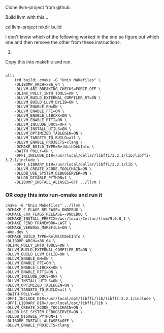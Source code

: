Clone llvm-project from github.

Build llvm with this...

cd llvm-project
mkdir build

I don't know which of the following worked in the end so figure out which one and then remove the other from these instructions.

1.

Copy this into makefile and run.
```

all:
	(cd build; cmake -G "Unix Makefiles" \
	-DLIBOMP_ARCH=x86_64 \
	-DLLVM_ABI_BREAKING_CHECKS=FORCE_OFF \
	-DLINK_POLLY_INTO_TOOLS=ON \
	-DLLVM_BUILD_EXTERNAL_COMPILER_RT=ON \
	-DLLVM_BUILD_LLVM_DYLIB=ON \
	-DLLVM_ENABLE_EH=ON \
	-DLLVM_ENABLE_FFI=ON \
	-DLLVM_ENABLE_LIBCXX=ON \
	-DLLVM_ENABLE_RTTI=ON \
	-DLLVM_INCLUDE_DOCS=OFF \
	-DLLVM_INSTALL_UTILS=ON \
	-DLLVM_OPTIMIZED_TABLEGEN=ON \
	-DLLVM_TARGETS_TO_BUILD=all \
	-DLLVM_ENABLE_PROJECTS=clang \
	-DCMAKE_BUILD_TYPE=RelWithDebInfo \
	-DWITH_POLLY=ON \
	-DFFI_INCLUDE_DIR=/usr/local/Cellar/libffi/3.2.1/lib/libffi-3.2.1/include \
	-DFFI_LIBRARY_DIR=/usr/local/Cellar/libffi/3.2.1/lib \
	-DLLVM_CREATE_XCODE_TOOLCHAIN=ON \
	-DLLDB_USE_SYSTEM_DEBUGSERVER=ON \
	-DLLDB_DISABLE_PYTHON=1 \
	-DLIBOMP_INSTALL_ALIASES=OFF ../llvm )

```
### OR copy this into run-cmake and run it
 ```
cmake -G "Unix Makefiles" ../llvm \
-DCMAKE_C_FLAGS_RELEASE=-DNDEBUG \
-DCMAKE_CXX_FLAGS_RELEASE=-DNDEBUG \
-DCMAKE_INSTALL_PREFIX=/usr/local/Cellar/llvm/9.0.0_1 \
-DCMAKE_FIND_FRAMEWORK=LAST \
-DCMAKE_VERBOSE_MAKEFILE=ON \
-Wno-dev \
-DCMAKE_BUILD_TYPE=RelWithDebInfo \
-DLIBOMP_ARCH=x86_64 \
-DLINK_POLLY_INTO_TOOLS=ON \
-DLLVM_BUILD_EXTERNAL_COMPILER_RT=ON \
-DLLVM_BUILD_LLVM_DYLIB=ON \
-DLLVM_ENABLE_EH=ON \
-DLLVM_ENABLE_FFI=ON \
-DLLVM_ENABLE_LIBCXX=ON \
-DLLVM_ENABLE_RTTI=ON \
-DLLVM_INCLUDE_DOCS=OFF \
-DLLVM_INSTALL_UTILS=ON \
-DLLVM_OPTIMIZED_TABLEGEN=ON \
-DLLVM_TARGETS_TO_BUILD=all \
-DWITH_POLLY=ON \
-DFFI_INCLUDE_DIR=/usr/local/opt/libffi/lib/libffi-3.2.1/include \
-DFFI_LIBRARY_DIR=/usr/local/opt/libffi/lib \
-DLLVM_CREATE_XCODE_TOOLCHAIN=ON \
-DLLDB_USE_SYSTEM_DEBUGSERVER=ON \
-DLLDB_DISABLE_PYTHON=1 \
-DLIBOMP_INSTALL_ALIASES=OFF \
-DLLVM_ENABLE_PROJECTS=clang

```